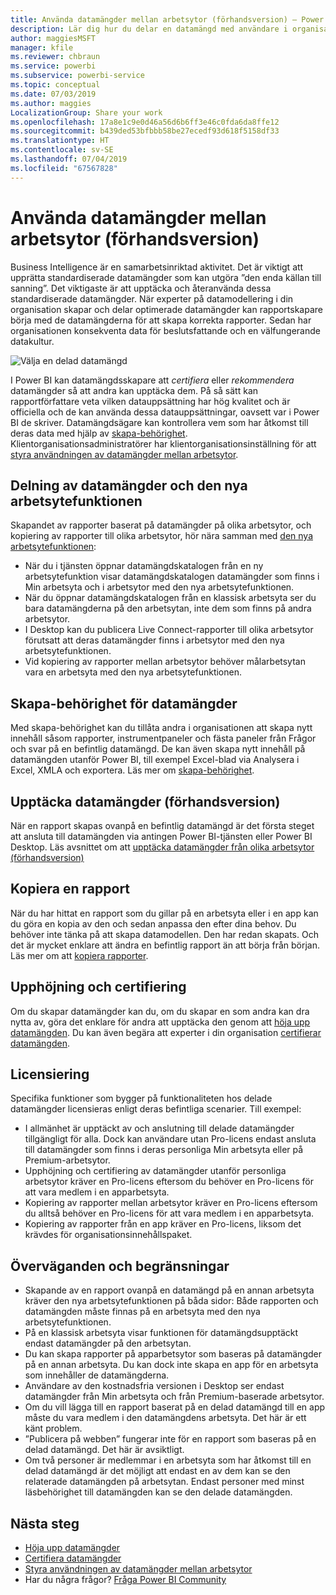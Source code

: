 ```yaml
---
title: Använda datamängder mellan arbetsytor (förhandsversion) – Power BI
description: Lär dig hur du delar en datamängd med användare i organisationen. De kan sedan skapa rapporter baserat på din datamängd på sina egna arbetsytor.
author: maggiesMSFT
manager: kfile
ms.reviewer: chbraun
ms.service: powerbi
ms.subservice: powerbi-service
ms.topic: conceptual
ms.date: 07/03/2019
ms.author: maggies
LocalizationGroup: Share your work
ms.openlocfilehash: 17a8e1c9e0d46a56d6b6ff3e46c0fda6da8ffe12
ms.sourcegitcommit: b439ded53bfbbb58be27ecedf93d618f5158df33
ms.translationtype: HT
ms.contentlocale: sv-SE
ms.lasthandoff: 07/04/2019
ms.locfileid: "67567828"
---
```

# <a name="use-datasets-across-workspaces-preview"></a>Använda datamängder mellan arbetsytor (förhandsversion)

Business Intelligence är en samarbetsinriktad aktivitet. Det är viktigt att upprätta standardiserade datamängder som kan utgöra ”den enda källan till sanning”. Det viktigaste är att upptäcka och återanvända dessa standardiserade datamängder. När experter på datamodellering i din organisation skapar och delar optimerade datamängder kan rapportskapare börja med de datamängderna för att skapa korrekta rapporter. Sedan har organisationen konsekventa data för beslutsfattande och en välfungerande datakultur.

![Välja en delad datamängd](media/service-datasets-across-workspaces/power-bi-select-shared-dataset.png)

I Power BI kan datamängdsskapare att *certifiera* eller *rekommendera* datamängder så att andra kan upptäcka dem. På så sätt kan rapportförfattare veta vilken datauppsättning har hög kvalitet och är officiella och de kan använda dessa datauppsättningar, oavsett var i Power BI de skriver. Datamängdsägare kan kontrollera vem som har åtkomst till deras data med hjälp av [skapa-behörighet](service-datasets-build-permissions.md#build-permissions-for-shared-datasets). Klientorganisationsadministratörer har klientorganisationsinställning för att [styra användningen av datamängder mellan arbetsytor](service-datasets-admin-across-workspaces.md).

## <a name="dataset-sharing-and-the-new-workspace-experience"></a>Delning av datamängder och den nya arbetsytefunktionen

Skapandet av rapporter baserat på datamängder på olika arbetsytor, och kopiering av rapporter till olika arbetsytor, hör nära samman med [den nya arbetsytefunktionen](service-create-the-new-workspaces.md):

- När du i tjänsten öppnar datamängdskatalogen från en ny arbetsytefunktion visar datamängdskatalogen datamängder som finns i Min arbetsyta och i arbetsytor med den nya arbetsytefunktionen. 
- När du öppnar datamängdskatalogen från en klassisk arbetsyta ser du bara datamängderna på den arbetsytan, inte dem som finns på andra arbetsytor.
- I Desktop kan du publicera Live Connect-rapporter till olika arbetsytor förutsatt att deras datamängder finns i arbetsytor med den nya arbetsytefunktionen.
- Vid kopiering av rapporter mellan arbetsytor behöver målarbetsytan vara en arbetsyta med den nya arbetsytefunktionen.

## <a name="build-permission-for-datasets"></a>Skapa-behörighet för datamängder

Med skapa-behörighet kan du tillåta andra i organisationen att skapa nytt innehåll såsom rapporter, instrumentpaneler och fästa paneler från Frågor och svar på en befintlig datamängd. De kan även skapa nytt innehåll på datamängden utanför Power BI, till exempel Excel-blad via Analysera i Excel, XMLA och exportera. Läs mer om [skapa-behörighet](service-datasets-build-permissions.md#build-permissions-for-shared-datasets).

## <a name="discover-datasets-preview"></a>Upptäcka datamängder (förhandsversion)

När en rapport skapas ovanpå en befintlig datamängd är det första steget att ansluta till datamängden via antingen Power BI-tjänsten eller Power BI Desktop. Läs avsnittet om att [upptäcka datamängder från olika arbetsytor (förhandsversion)](service-datasets-discover-across-workspaces.md)

## <a name="copy-a-report"></a>Kopiera en rapport

När du har hittat en rapport som du gillar på en arbetsyta eller i en app kan du göra en kopia av den och sedan anpassa den efter dina behov. Du behöver inte tänka på att skapa datamodellen. Den har redan skapats. Och det är mycket enklare att ändra en befintlig rapport än att börja från början. Läs mer om att [kopiera rapporter](service-datasets-copy-reports.md).

## <a name="promotion-and-certification"></a>Upphöjning och certifiering

Om du skapar datamängder kan du, om du skapar en som andra kan dra nytta av, göra det enklare för andra att upptäcka den genom att [höja upp datamängden](service-datasets-promote.md). Du kan även begära att experter i din organisation [certifierar datamängden](service-datasets-certify.md).

## <a name="licensing"></a>Licensiering

Specifika funktioner som bygger på funktionaliteten hos delade datamängder licensieras enligt deras befintliga scenarier.  Till exempel:

- I allmänhet är upptäckt av och anslutning till delade datamängder tillgängligt för alla. Dock kan användare utan Pro-licens endast ansluta till datamängder som finns i deras personliga Min arbetsyta eller på Premium-arbetsytor.
- Upphöjning och certifiering av datamängder utanför personliga arbetsytor kräver en Pro-licens eftersom du behöver en Pro-licens för att vara medlem i en apparbetsyta.
- Kopiering av rapporter mellan arbetsytor kräver en Pro-licens eftersom du alltså behöver en Pro-licens för att vara medlem i en apparbetsyta.
- Kopiering av rapporter från en app kräver en Pro-licens, liksom det krävdes för organisationsinnehållspaket.

## <a name="considerations-and-limitations"></a>Överväganden och begränsningar

- Skapande av en rapport ovanpå en datamängd på en annan arbetsyta kräver den nya arbetsytefunktionen på båda sidor: Både rapporten och datamängden måste finnas på en arbetsyta med den nya arbetsytefunktionen.
- På en klassisk arbetsyta visar funktionen för datamängdsupptäckt endast datamängder på den arbetsytan.
- Du kan skapa rapporter på apparbetsytor som baseras på datamängder på en annan arbetsyta. Du kan dock inte skapa en app för en arbetsyta som innehåller de datamängderna.
- Användare av den kostnadsfria versionen i Desktop ser endast datamängder från Min arbetsyta och från Premium-baserade arbetsytor.
- Om du vill lägga till en rapport baserat på en delad datamängd till en app måste du vara medlem i den datamängdens arbetsyta. Det här är ett känt problem.
- ”Publicera på webben” fungerar inte för en rapport som baseras på en delad datamängd. Det här är avsiktligt.
- Om två personer är medlemmar i en arbetsyta som har åtkomst till en delad datamängd är det möjligt att endast en av dem kan se den relaterade datamängden på arbetsytan. Endast personer med minst läsbehörighet till datamängden kan se den delade datamängden. 

## <a name="next-steps"></a>Nästa steg

- [Höja upp datamängder](service-datasets-promote.md)
- [Certifiera datamängder](service-datasets-certify.md)
- [Styra användningen av datamängder mellan arbetsytor](service-datasets-admin-across-workspaces.md)
- Har du några frågor? [Fråga Power BI Community](http://community.powerbi.com/)
